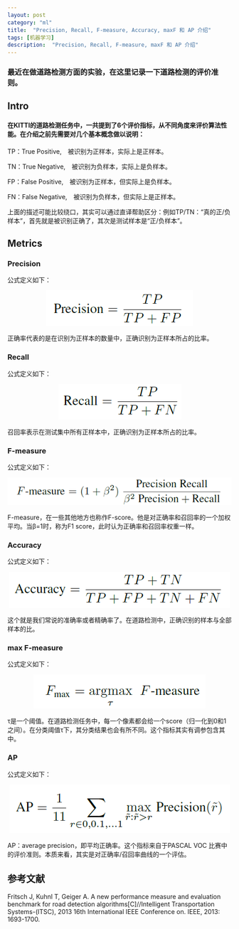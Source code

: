 ```yaml
---
layout: post
category: "ml"
title:  "Precision, Recall, F-measure, Accuracy, maxF 和 AP 介绍"
tags: [机器学习]
description:  "Precision, Recall, F-measure, maxF 和 AP 介绍"
---
```

### 最近在做道路检测方面的实验，在这里记录一下道路检测的评价准则。

## Intro
#### 在KITTI的道路检测任务中，一共提到了6个评价指标，从不同角度来评价算法性能。在介绍之前先需要对几个基本概念做以说明：

TP：True Positive,　被识别为正样本，实际上是正样本。

TN：True Negative,　被识别为负样本，实际上是负样本。

FP：False Positive,　被识别为正样本，但实际上是负样本。

FN：False Negative,　被识别为负样本，但实际上是正样本。

上面的描述可能比较绕口，其实可以通过直译帮助区分：例如TP/TN：“真的正/负样本”，首先就是被识别正确了，其次是测试样本是“正/负样本”。

## Metrics

### Precision
公式定义如下：
<div align="center"><img src='../imgs/road_metrics1.png' /></div>

正确率代表的是在识别为正样本的数量中，正确识别为正样本所占的比率。

### Recall

公式定义如下：
<div align="center"><img src='../imgs/road_metrics2.png' /></div>

召回率表示在测试集中所有正样本中，正确识别为正样本所占的比率。

### F-measure

公式定义如下：
<div align="center"><img src='../imgs/road_metrics3.png' /></div>

F-measure，在一些其他地方也称作F-score。他是对正确率和召回率的一个加权平均。当β=1时，称为F1 score，此时认为正确率和召回率权重一样。

### Accuracy

公式定义如下：
<div align="center"><img src='../imgs/road_metrics4.png' /></div>

这个就是我们常说的准确率或者精确率了。在道路检测中，正确识别的样本与全部样本的比。

### max F-measure

公式定义如下：
<div align="center"><img src='../imgs/road_metrics5.png' /></div>

τ是一个阈值。在道路检测任务中，每一个像素都会给一个score（归一化到0和1之间）。在分类阈值τ下，其分类结果也会有所不同。这个指标其实有调参包含其中。

### AP

公式定义如下：
<div align="center"><img src='../imgs/road_metrics6.png' /></div>

AP：average precision，即平均正确率。这个指标来自于PASCAL VOC 比赛中的评价准则。本质来看，其实是对正确率/召回率曲线的一个评估。

## 参考文献

Fritsch J, Kuhnl T, Geiger A. A new performance measure and evaluation benchmark for road detection algorithms[C]//Intelligent Transportation Systems-(ITSC), 2013 16th International IEEE Conference on. IEEE, 2013: 1693-1700.











